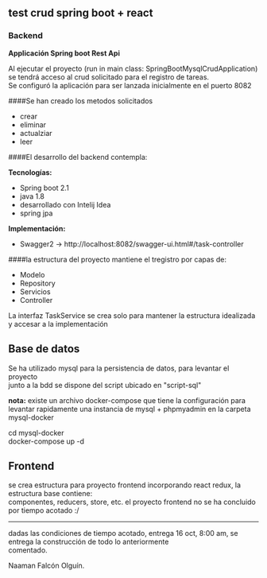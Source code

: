 ## test crud spring boot + react ##

### Backend
**Applicación Spring boot  Rest Api**

Al ejecutar el proyecto (run in main class: SpringBootMysqlCrudApplication)  
se tendrá acceso al crud solicitado para el registro de tareas.  
Se configuró la aplicación para ser lanzada inicialmente en el puerto 8082

####Se han creado los metodos solicitados
* crear
* eliminar
* actualziar
* leer

####El desarrollo del backend contempla:

**Tecnologías:**
- Spring boot 2.1
- java 1.8
- desarrollado con Intelij Idea
- spring jpa

**Implementación:**
- Swagger2  -> http://localhost:8082/swagger-ui.html#/task-controller

####la estructura del proyecto mantiene el tregistro por capas de:  
- Modelo
- Repository
- Servicios
- Controller

La interfaz TaskService se crea solo para mantener la estructura idealizada y accesar a la implementación


## Base de datos 
Se ha utilizado mysql para la persistencia de datos, para levantar el proyecto  
 junto a la bdd se dispone del script ubicado en "script-sql"

**nota:**
existe un archivo docker-compose que tiene la configuración para levantar rapidamente una instancia 
de mysql + phpmyadmin en la carpeta mysql-docker 

cd mysql-docker  
docker-compose up -d


## Frontend
se crea estructura para proyecto frontend incorporando react redux, la estructura base contiene:  
componentes, reducers, store, etc. el proyecto frontend no se ha concluido por tiempo acotado :/


____________________________________________    

dadas las condiciones de tiempo acotado, entrega 16 oct, 8:00 am, se entrega la construcción de todo lo anteriormente  
comentado.


Naaman Falcón Olguín. 



